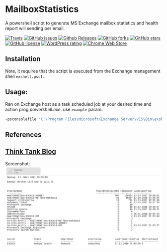 # MailboxStatistics
A powershell script to generate MS Exchange mailbox statistics and health report will sending per email.

[![Travis](https://img.shields.io/travis/rust-lang/rust.svg)](https://github.com/donkey/MailboxStatistics)
[![GitHub issues](https://img.shields.io/github/issues/donkey/MailboxStatistics.svg)](https://github.com/donkey/MailboxStatistics/issues)
[![Github Releases](https://img.shields.io/github/downloads/atom/atom/latest/total.svg)](https://github.com/donkey/MailboxStatistics)
[![GitHub forks](https://img.shields.io/github/forks/donkey/MailboxStatistics.svg)](https://github.com/donkey/MailboxStatistics/network)
[![GitHub stars](https://img.shields.io/github/stars/donkey/MailboxStatistics.svg)](https://github.com/donkey/MailboxStatistics/stargazers)
[![GitHub license](https://img.shields.io/badge/license-AGPL-blue.svg)](https://raw.githubusercontent.com/donkey/MailboxStatistics/master/LICENSE)
[![WordPress rating](https://img.shields.io/wordpress/plugin/r/akismet.svg)](https://github.com/donkey/MailboxStatistics)
[![Chrome Web Store](https://img.shields.io/chrome-web-store/rating/nimelepbpejjlbmoobocpfnjhihnpked.svg)](https://github.com/donkey/MailboxStatistics)

## Installation
Note, it requires that the script is executed from the Exchange management shell ``exshell.psc1``.

## Usage:
Ran on Exchange host as a task scheduled job at your desired time and action prog *powershell.exe*.
use ``example`` param:
```sh
-psconsolefile "C:\Program Files\Microsoft\Exchange Server\V15\Bin\exshell.psc1" -file "C:\windows\system32\MailboxStatistics-Report.ps1"
```
## References
[Think Tank Blog](http://think.unblog.ch/winstat-user-status/)
---
Screenshot:
![Sreenshot Mail report](/report-screen.png)
